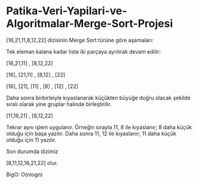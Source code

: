 # Patika-Veri-Yapilari-ve-Algoritmalar-Merge-Sort-Projesi


[16,21,11,8,12,22] dizisinin Merge Sort türüne göre aşamaları:

Tek eleman kalana kadar liste iki parçaya ayrılırak devam edilir:

[16,21,11] , [8,12,22]

[16], [21,11]    ,   [8,12] , [22]

[16],  [21], [11]   , [8] , [12]  ,  [22] 

Daha sonra birbirleiyle kıyaslanarak küçükten büyüğe doğru olacak şekilde sıralı olarak yine gruplar halinde birleştirilir.

[11,16,21]  ,  [8,12,22]

Tekrar aynı işlem uygulanır. Örneğin sırayla 11, 8 ile kıyaslanır; 8 daha küçük olduğu için başa yazılır. Daha sonra 11, 12 ile kıyaslanır; 11 daha küçük olduğu için 11 yazılır. 

Son durumda dizimiz

[8,11,12,16,21,22] olur.

BigO: O(nlogn)
